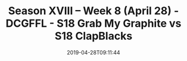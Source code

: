 ---
title: Season XVIII – Week 8 (April 28) - DCGFFL - S18 Grab My Graphite vs S18 ClapBlacks
teams-score:
- team: _teams/graphite.md
  score: 39
- team: _teams/black.md
  score: 19
mvp: Bre Markenson-Bussel (Black), Daniel Allen (Graphite)
game-ball: ''
sportsperson: ''
season: 18
week: 8
date: '2019-04-28T09:11:44'
pageid: season-xviii-week-8-april-28-6918-vs-6913
---